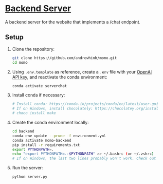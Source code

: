 # [Backend Server](https://momo112120.pagekite.me)

A backend server for the website that implements a /chat endpoint.

## Setup

1. Clone the repository:

    ```bash
    git clone https://github.com/andrewhinh/momo.git
    cd momo
    ```

2. Using `.env.template` as reference, create a `.env` file with your [OpenAI API key](https://beta.openai.com/account/api-keys), and reactivate the conda environment:

    ```bash
    conda activate serverchat
    ```

3. Install conda if necessary:

    ```bash
    # Install conda: https://conda.io/projects/conda/en/latest/user-guide/install/index.html#regular-installation
    # If on Windows, install chocolately: https://chocolatey.org/install. Then, run:
    # choco install make
    ```

4. Create the conda environment locally:

    ```bash
    cd backend
    conda env update --prune -f environment.yml
    conda activate momo-backend
    pip install -r requirements.txt
    export PYTHONPATH=.
    echo "export PYTHONPATH=.:$PYTHONPATH" >> ~/.bashrc (or ~/.zshrc)
    # If on Windows, the last two lines probably won't work. Check out this guide for more info: https://datatofish.com/add-python-to-windows-path/
    ```

5. Run the server:

    ```bash
    python server.py
    ```
